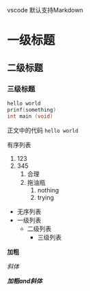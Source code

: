 vscode 默认支持Markdown
# 一级标题
## 二级标题
### 三级标题

``` C
hello world
prinf(something)
int main (void)
```

正文中的代码 ``hello world``

有序列表
1. 123
2. 345
   1. 合理
   2. 拖油瓶
      1. nothing
      2. trying

- 无序列表
- 一级列表
  - 二级列表
    - 三级列表

**加粗**

*斜体*

***加粗and斜体***